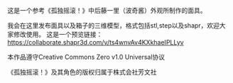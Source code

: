 这是一个参考《孤独摇滚！》中后藤一里（波奇酱）外观所制作的面具。

我会在这里发布面具以及箱子的三维模型，格式包括stl,step以及shapr，欢迎大家修改使用。
这是一个预览链接：https://collaborate.shapr3d.com/v/ts4wnvAv4KXkhaeIPLLyv

本作品遵守Creative Commons Zero v1.0 Universal协议

《孤独摇滚！》及其角色的版权归属于株式会社芳文社
